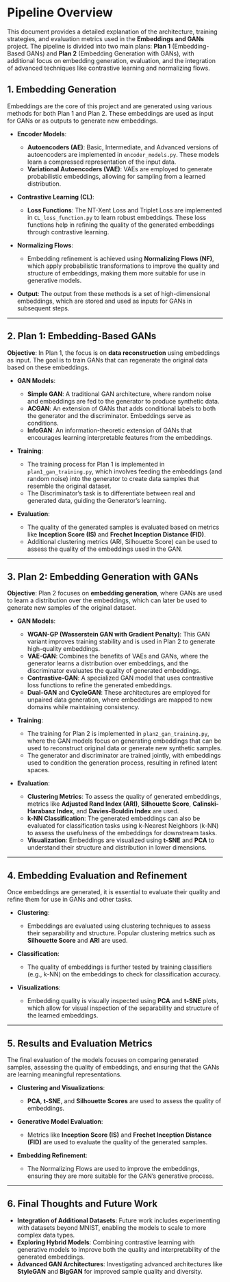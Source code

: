 # Pipeline Overview

This document provides a detailed explanation of the architecture, training strategies, and evaluation metrics used in the **Embeddings and GANs** project. The pipeline is divided into two main plans: **Plan 1** (Embedding-Based GANs) and **Plan 2** (Embedding Generation with GANs), with additional focus on embedding generation, evaluation, and the integration of advanced techniques like contrastive learning and normalizing flows.

## 1. Embedding Generation

Embeddings are the core of this project and are generated using various methods for both Plan 1 and Plan 2. These embeddings are used as input for GANs or as outputs to generate new embeddings.

- **Encoder Models**:
  - **Autoencoders (AE)**: Basic, Intermediate, and Advanced versions of autoencoders are implemented in `encoder_models.py`. These models learn a compressed representation of the input data.
  - **Variational Autoencoders (VAE)**: VAEs are employed to generate probabilistic embeddings, allowing for sampling from a learned distribution.
  
- **Contrastive Learning (CL)**:
  - **Loss Functions**: The NT-Xent Loss and Triplet Loss are implemented in `CL_loss_function.py` to learn robust embeddings. These loss functions help in refining the quality of the generated embeddings through contrastive learning.

- **Normalizing Flows**:
  - Embedding refinement is achieved using **Normalizing Flows (NF)**, which apply probabilistic transformations to improve the quality and structure of embeddings, making them more suitable for use in generative models.

- **Output**: The output from these methods is a set of high-dimensional embeddings, which are stored and used as inputs for GANs in subsequent steps.

---

## 2. Plan 1: Embedding-Based GANs

**Objective**: In Plan 1, the focus is on **data reconstruction** using embeddings as input. The goal is to train GANs that can regenerate the original data based on these embeddings.

- **GAN Models**:
  - **Simple GAN**: A traditional GAN architecture, where random noise and embeddings are fed to the generator to produce synthetic data.
  - **ACGAN**: An extension of GANs that adds conditional labels to both the generator and the discriminator. Embeddings serve as conditions.
  - **InfoGAN**: An information-theoretic extension of GANs that encourages learning interpretable features from the embeddings.

- **Training**:
  - The training process for Plan 1 is implemented in `plan1_gan_training.py`, which involves feeding the embeddings (and random noise) into the generator to create data samples that resemble the original dataset.
  - The Discriminator’s task is to differentiate between real and generated data, guiding the Generator’s learning.

- **Evaluation**:
  - The quality of the generated samples is evaluated based on metrics like **Inception Score (IS)** and **Frechet Inception Distance (FID)**.
  - Additional clustering metrics (ARI, Silhouette Score) can be used to assess the quality of the embeddings used in the GAN.

---

## 3. Plan 2: Embedding Generation with GANs

**Objective**: Plan 2 focuses on **embedding generation**, where GANs are used to learn a distribution over the embeddings, which can later be used to generate new samples of the original dataset.

- **GAN Models**:
  - **WGAN-GP (Wasserstein GAN with Gradient Penalty)**: This GAN variant improves training stability and is used in Plan 2 to generate high-quality embeddings.
  - **VAE-GAN**: Combines the benefits of VAEs and GANs, where the generator learns a distribution over embeddings, and the discriminator evaluates the quality of generated embeddings.
  - **Contrastive-GAN**: A specialized GAN model that uses contrastive loss functions to refine the generated embeddings.
  - **Dual-GAN** and **CycleGAN**: These architectures are employed for unpaired data generation, where embeddings are mapped to new domains while maintaining consistency.

- **Training**:
  - The training for Plan 2 is implemented in `plan2_gan_training.py`, where the GAN models focus on generating embeddings that can be used to reconstruct original data or generate new synthetic samples.
  - The generator and discriminator are trained jointly, with embeddings used to condition the generation process, resulting in refined latent spaces.

- **Evaluation**:
  - **Clustering Metrics**: To assess the quality of generated embeddings, metrics like **Adjusted Rand Index (ARI)**, **Silhouette Score**, **Calinski-Harabasz Index**, and **Davies-Bouldin Index** are used.
  - **k-NN Classification**: The generated embeddings can also be evaluated for classification tasks using k-Nearest Neighbors (k-NN) to assess the usefulness of the embeddings for downstream tasks.
  - **Visualization**: Embeddings are visualized using **t-SNE** and **PCA** to understand their structure and distribution in lower dimensions.

---

## 4. Embedding Evaluation and Refinement

Once embeddings are generated, it is essential to evaluate their quality and refine them for use in GANs and other tasks.

- **Clustering**:
  - Embeddings are evaluated using clustering techniques to assess their separability and structure. Popular clustering metrics such as **Silhouette Score** and **ARI** are used.
  
- **Classification**:
  - The quality of embeddings is further tested by training classifiers (e.g., k-NN) on the embeddings to check for classification accuracy.

- **Visualizations**:
  - Embedding quality is visually inspected using **PCA** and **t-SNE** plots, which allow for visual inspection of the separability and structure of the learned embeddings.

---

## 5. Results and Evaluation Metrics

The final evaluation of the models focuses on comparing generated samples, assessing the quality of embeddings, and ensuring that the GANs are learning meaningful representations.

- **Clustering and Visualizations**:
  - **PCA**, **t-SNE**, and **Silhouette Scores** are used to assess the quality of embeddings.
  
- **Generative Model Evaluation**:
  - Metrics like **Inception Score (IS)** and **Frechet Inception Distance (FID)** are used to evaluate the quality of the generated samples.
  
- **Embedding Refinement**:
  - The Normalizing Flows are used to improve the embeddings, ensuring they are more suitable for the GAN’s generative process.

---

## 6. Final Thoughts and Future Work

- **Integration of Additional Datasets**: Future work includes experimenting with datasets beyond MNIST, enabling the models to scale to more complex data types.
- **Exploring Hybrid Models**: Combining contrastive learning with generative models to improve both the quality and interpretability of the generated embeddings.
- **Advanced GAN Architectures**: Investigating advanced architectures like **StyleGAN** and **BigGAN** for improved sample quality and diversity.
